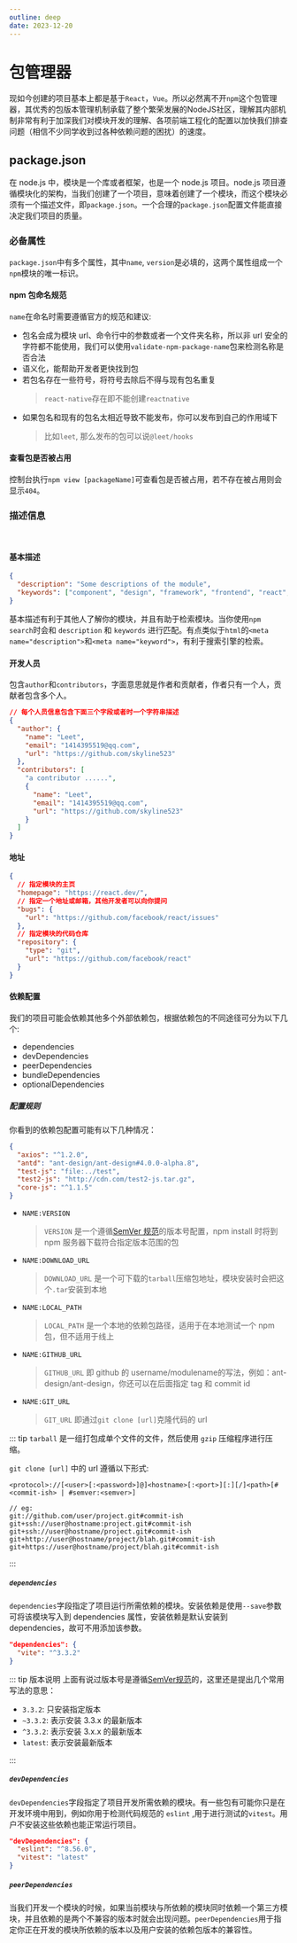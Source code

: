 ```yaml
---
outline: deep
date: 2023-12-20
---
```


# 包管理器

现如今创建的项目基本上都是基于`React`，`Vue`。所以必然离不开`npm`这个包管理器，其优秀的包版本管理机制承载了整个繁荣发展的 ​​NodeJS​​ 社区，理解其内部机制非常有利于加深我们对模块开发的理解、各项前端工程化的配置以加快我们排查问题（相信不少同学收到过各种依赖问题的困扰）的速度。

## package.json

在 node.js 中，模块是一个库或者框架，也是一个 node.js 项目。node.js 项目遵循模块化的架构，当我们创建了一个项目，意味着创建了一个模块，而这个模块必须有一个描述文件，即`package.json`。一个合理的`package.json`配置文件能直接决定我们项目的质量。

### 必备属性

`package.json`中有多个属性，其中`name`, `version`是必填的，这两个属性组成一个`npm`模块的唯一标识。

#### npm 包命名规范

`name`在命名时需要遵循官方的规范和建议:

- 包名会成为模块 url、命令行中的参数或者一个文件夹名称，所以非 url 安全的字符都不能使用，我们可以使用`validate-npm-package-name`包来检测名称是否合法
- 语义化，能帮助开发者更快找到包
- 若包名存在一些符号，将符号去除后不得与现有包名重复
  > `react-native`存在即不能创建`reactnative`
- 如果包名和现有的包名太相近导致不能发布，你可以发布到自己的作用域下
  > 比如`leet`, 那么发布的包可以说`@leet/hooks`

#### 查看包是否被占用

控制台执行`npm view [packageName]`可查看包是否被占用，若不存在被占用则会显示`404`。

### 描述信息

<br/>

#### 基本描述

```json
{
  "description": "Some descriptions of the module",
  "keywords": ["component", "design", "framework", "frontend", "react", "ui"]
}
```

基本描述有利于其他人了解你的模块，并且有助于检索模块。当你使用`npm search`时会和 `description` 和 `keywords` 进行匹配。有点类似于`html`的`<meta name="description">`和`<meta name="keyword">`，有利于搜索引擎的检索。

#### 开发人员

包含`author`和`contributors`，字面意思就是作者和贡献者，作者只有一个人，贡献者包含多个人。

```json
// 每个人员信息包含下面三个字段或者时一个字符串描述
{
  "author": {
    "name": "Leet",
    "email": "1414395519@qq.com",
    "url": "https://github.com/skyline523"
  },
  "contributors": [
    "a contributor ......",
    {
      "name": "Leet",
      "email": "1414395519@qq.com",
      "url": "https://github.com/skyline523"
    }
  ]
}
```

#### 地址

```json
{
  // 指定模块的主页
  "homepage": "https://react.dev/",
  // 指定一个地址或邮箱，其他开发者可以向你提问
  "bugs": {
    "url": "https://github.com/facebook/react/issues"
  },
  // 指定模块的代码仓库
  "repository": {
    "type": "git",
    "url": "https://github.com/facebook/react"
  }
}
```

#### 依赖配置

我们的项目可能会依赖其他多个外部依赖包，根据依赖包的不同途径可分为以下几个:

- dependencies
- devDependencies
- peerDependencies
- bundleDependencies
- optionalDependencies

##### 配置规则

你看到的依赖包配置可能有以下几种情况：

```json
{
  "axios": "^1.2.0",
  "antd": "ant-design/ant-design#4.0.0-alpha.8",
  "test-js": "file:../test",
  "test2-js": "http://cdn.com/test2-js.tar.gz",
  "core-js": "^1.1.5"
}
```

- `NAME:VERSION`
  > `​VERSION`​​​ 是一个遵循[​SemVer​​​ 规范](https://semver.org/lang/zh-CN/)的版本号配置，​​npm install​​ 时将到 npm 服务器下载符合指定版本范围的包
- `NAME:DOWNLOAD_URL`
  > `DOWNLOAD_URL` 是一个可下载的`tarball`压缩包地址，模块安装时会把这个`.tar`安装到本地
- `NAME:LOCAL_PATH`
  > `LOCAL_PATH` 是一个本地的依赖包路径，适用于在本地测试一个 npm 包，但不适用于线上
- `NAME:GITHUB_URL`
  > `GITHUB_URL` 即 ​​github​​​ 的 ​​username/modulename​​​ 的写法，例如：​​ant-design/ant-design​​​，你还可以在后面指定 ​​tag​​​ 和 ​​commit id​
- `NAME:GIT_URL`
  > `GIT_URL` 即通过`git clone [url]`克隆代码的 url

::: tip
`tarball` 是一组打包成单个文件的文件，然后使用 `gzip` 压缩程序进行压缩。

`git clone [url]` 中的 url 遵循以下形式:

```
<protocol>://[<user>[:<password>]@]<hostname>[:<port>][:][/]<path>[#<commit-ish> | #semver:<semver>]

// eg:
​​git://github.com/user/project.git#commit-ish​​
​​git+ssh://user@hostname:project.git#commit-ish​​
​​git+ssh://user@hostname/project.git#commit-ish​​
​​git+http://user@hostname/project/blah.git#commit-ish​​
​​git+https://user@hostname/project/blah.git#commit-ish​​
```

:::

##### `dependencies`

`dependencies`字段指定了项目运行所需依赖的模块。安装依赖是使用`--save`参数可将该模块写入到 dependencies 属性，安装依赖是默认安装到 dependencies，故可不用添加该参数。

```json
"dependencies": {
  "vite": "^3.3.2"
}
```

::: tip 版本说明
上面有说过版本号是遵循[​SemVer​​​ 规范](https://semver.org/lang/zh-CN/)的，这里还是提出几个常用写法的意思：

- `3.3.2`: 只安装指定版本
- `~3.3.2`: 表示安装 3.3.x 的最新版本
- `^3.3.2`: 表示安装 3.x.x 的最新版本
- `latest`: 表示安装最新版本

:::

##### `devDependencies`

`devDependencies`字段指定了项目开发所需依赖的模块。有一些包有可能你只是在开发环境中用到，例如你用于检测代码规范的 `​eslint​​`​ ,用于进行测试的 ​`​vitest`。用户不安装这些依赖也能正常运行项目。​

```json
"devDependencies": {
  "eslint": "^8.56.0",
  "vitest": "latest"
}
```

##### `peerDependencies`

当我们开发一个模块的时候，如果当前模块与所依赖的模块同时依赖一个第三方模块，并且依赖的是两个不兼容的版本时就会出现问题。`peerDependencies`用于指定你正在开发的模块所依赖的版本以及用户安装的依赖包版本的兼容性。
